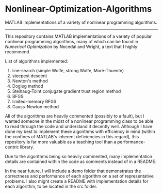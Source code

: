 # Nonlinear-Optimization-Algorithms
MATLAB implementations of a variety of nonlinear programming algorithms.

---

This repository contains MATLAB implementations of a variety of popular nonlinear programming algorithms, many of which can be found in *Numerical Optimization* by Nocedal and Wright, a text that I highly recommend.

List of algorithms implemented:

1. line-search (simple Wolfe, strong Wolfe, Mor&#233;-Thuente)
2. steepest descent
3. Newton's method
4. Dogleg method
5. Steihaug-Toint conjugate gradient trust region method
6. BFGS
7. limited-memory BFGS
8. Gauss-Newton method

All of the algorithms are heavily commented (possibly to a fault), but I wanted someone in the midst of a nonlinear programming class to be able to read through the code and understand it decently well.  Although I have done my best to implement these algorithms with efficiency in mind (within the confines of MATLAB's inherent deficiencies in this regard), this repository is far more valuable as a teaching tool than a performance-centric library.

Due to the algorithms being so heavily commented, many implementation details are contained within the code as comments instead of in a README.

In the near future, I will include a demo folder that demonstrates the correctness and performance of each algorithm on a set of representative problems.  I also might create a README with implementation details for each algorithm, to be located in the src folder.